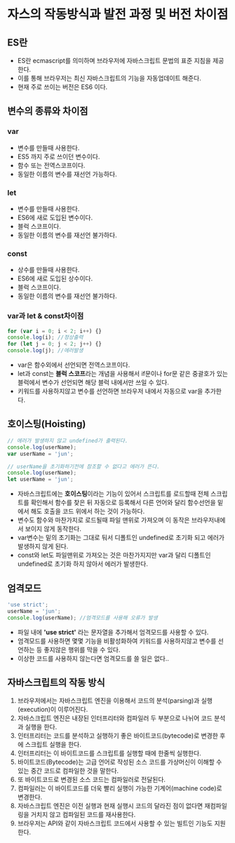 # 자스의 작동방식과 발전 과정 및 버전 차이점

## ES란

- ES란 ecmascript를 의미하며 브라우저에 자바스크립트 문법의 표준 지침을 제공한다.
- 이를 통해 브라우저는 최신 자바스크립트의 기능을 자동업데이트 해준다.
- 현재 주로 쓰이는 버전은 ES6 이다.

## 변수의 종류와 차이점

### var

- 변수를 만들때 사용한다.
- ES5 까지 주로 쓰이던 변수이다.
- 함수 또는 전역스코프이다.
- 동일한 이름의 변수를 재선언 가능하다.

### let

- 변수를 만들때 사용한다.
- ES6에 새로 도입된 변수이다.
- 블럭 스코프이다.
- 동일한 이름의 변수를 재선언 불가하다.

### const

- 상수를 만들때 사용한다.
- ES6에 새로 도입된 상수이다.
- 블럭 스코프이다.
- 동일한 이름의 변수를 재선언 불가하다.

### var과 let & const차이점

```javascript
for (var i = 0; i < 2; i++) {}
console.log(i); //정상출력
for (let j = 0; j < 2; j++) {}
console.log(j); //에러발생
```

- var은 함수외에서 선언되면 전역스코프이다.
- let과 const는 **블럭 스코프**라는 개념을 사용해서 if문이나 for문 같은 중괄호가 있는 블럭에서 변수가 선언되면 해당 블럭 내에서만 쓰일 수 있다.
- 키워드를 사용하지않고 변수를 선언하면 브라우저 내에서 자동으로 var을 추가한다.

## 호이스팅(Hoisting)

```javascript
// 에러가 발생하지 않고 undefined가 출력된다.
console.log(userName);
var userName = 'jun';

// userName을 초기화하기전에 참조할 수 없다고 에러가 뜬다.
console.log(userName);
let userName = 'jun';
```

- 자바스크립트에는 **호이스팅**이라는 기능이 있어서 스크립트를 로드할때 전체 스크립트를 확인해서 함수를 찾은 뒤 자동으로 등록해서 다른 언어와 달리 함수선언을 밑에서 해도 호출을 코드 위에서 하는 것이 가능하다.
- 변수도 함수와 마찬가지로 로드될때 파일 맨위로 가져오며 이 동작은 브라우저내에서 보이지 않게 동작한다.
- var변수는 밑의 초기화는 그대로 둬서 디폴트인 undefined로 초기화 되고 에러가 발생하지 않게 된다.
- const와 let도 파일맨위로 가져오는 것은 마찬가지지만 var과 달리 디폴트인 undefined로 초기화 하지 않아서 에러가 발생한다.

## 엄격모드

```javascript
'use strict';
userName = 'jun';
console.log(userName); //엄격모드를 사용해 오류가 발생
```

- 파일 내에 **'use strict'** 라는 문자열을 추가해서 엄격모드를 사용할 수 있다.
- 엄격모드를 사용하면 몇몇 기능을 비활성화하여 키워드를 사용하지않고 변수를 선언하는 등 좋지않은 행위를 막을 수 있다.
- 이상한 코드를 사용하지 않는다면 엄격모드를 쓸 일은 없다..

## 자바스크립트의 작동 방식

1. 브라우저에서는 자바스크립트 엔진을 이용해서 코드의 분석(parsing)과 실행(execution)이 이루어진다.
2. 자바스크립트 엔진은 내장된 인터프리터와 컴파일러 두 부분으로 나뉘어 코드 분석과 실행을 한다.
3. 인터프리터는 코드를 분석하고 실행하기 좋은 바이트코드(bytecode)로 변경한 후에 스크립트 실행을 한다.
4. 인터프리터는 이 바이트코드를 스크립트를 실행할 때에 한줄씩 실행한다.
5. 바이트코드(Bytecode)는 고급 언어로 작성된 소스 코드를 가상머신이 이해할 수 있는 중간 코드로 컴파일한 것을 말한다.
6. 또 바이트코드로 변경된 소스 코드는 컴파일러로 전달된다.
7. 컴파일러는 이 바이트코드를 더욱 빨리 실행이 가능한 기계어(machine code)로 변경한다.
8. 자바스크립트 엔진은 이전 실행과 현재 실행시 코드의 달라진 점이 없다면 재컴파일링을 거치지 않고 컴파일된 코드를 재사용한다.
9. 브라우저는 API와 같이 자바스크립트 코드에서 사용할 수 있는 빌트인 기능도 지원한다.
